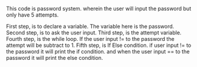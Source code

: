 This code is password system. wherein the user will input the password but only have 5 attempts.

First step, is to declare a variable. The variable here is the password.
Second step, is to ask the user input. 
Third step, is the attempt variable.
Fourth step, is the while loop. If the user input != to the password the attempt will be subtract to 1.
Fifth step, is If Else condition. if user input != to the password it will print the if condition.
and when the user input == to the password it will print the else condition.
